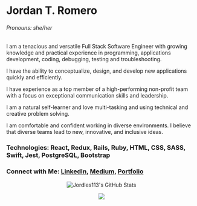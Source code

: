 # Jordan T. Romero
###### Pronouns: she/her

I am a tenacious and versatile Full Stack Software Engineer with growing knowledge and practical experience in programming, applications development, coding, debugging, testing and troubleshooting.

I have the ability to conceptualize, design, and develop new applications quickly and efficiently.

I have experience as a top member of a high-performing non-profit team with a focus on exceptional communication skills and leadership.

I am a natural self-learner and love multi-tasking and using technical and creative problem solving.

I am comfortable and confident working in diverse environments. I believe that diverse teams lead to new, innovative, and inclusive ideas.

### Technologies: React, Redux, Rails, Ruby, HTML, CSS, SASS, Swift, Jest, PostgreSQL, Bootstrap


###    Connect with Me: [LinkedIn](www.linkedin.com/in/jordan-t-romero), [Medium](https://jordan-t-romero.medium.com/), [Portfolio](https://www.jordantromero.com/)


<p align="center">
    <img 
        align = "center"
        alt="Jordles113's GitHub Stats"
        src="https://github-readme-stats.vercel.app/api?username=Jordles113&show_icons=true"
    />
</p>

<p align="center">
    <img 
        align="center"
        src="https://github-readme-stats.vercel.app/api/top-langs/?username=Jordles113&show_icons=true" 
    />
    </a>
</p>
<!--
**jordles113/jordles113** is a ✨ _special_ ✨ repository because its `README.md` (this file) appears on your GitHub profile.

Here are some ideas to get you started:

- 🔭 I’m currently working on ...
- 🌱 I’m currently learning React and Redux
- 👯 I’m looking to collaborate on ...
- 🤔 I’m looking for help with ...
- 💬 Ask me about ...
- 📫 You can reach me 
- 😄 Pronouns: ...
- ⚡ Fun fact: ...
-->

